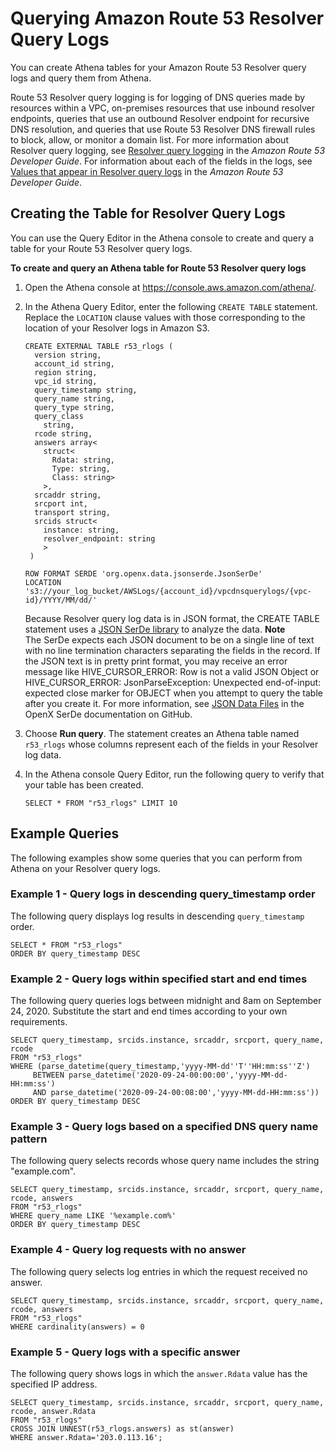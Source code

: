 # Querying Amazon Route 53 Resolver Query Logs<a name="querying-r53-resolver-logs"></a>

You can create Athena tables for your Amazon Route 53 Resolver query logs and query them from Athena\.

Route 53 Resolver query logging is for logging of DNS queries made by resources within a VPC, on\-premises resources that use inbound resolver endpoints, queries that use an outbound Resolver endpoint for recursive DNS resolution, and queries that use Route 53 Resolver DNS firewall rules to block, allow, or monitor a domain list\. For more information about Resolver query logging, see [Resolver query logging](https://docs.aws.amazon.com/Route53/latest/DeveloperGuide/resolver-query-logs.html) in the *Amazon Route 53 Developer Guide*\. For information about each of the fields in the logs, see [Values that appear in Resolver query logs](https://docs.aws.amazon.com/Route53/latest/DeveloperGuide/resolver-query-logs-format.html) in the *Amazon Route 53 Developer Guide*\.

## Creating the Table for Resolver Query Logs<a name="querying-r53-resolver-logs-creating-the-table"></a>

You can use the Query Editor in the Athena console to create and query a table for your Route 53 Resolver query logs\.

**To create and query an Athena table for Route 53 Resolver query logs**

1. Open the Athena console at [https://console\.aws\.amazon\.com/athena/](https://console.aws.amazon.com/athena/home)\.

1. In the Athena Query Editor, enter the following `CREATE TABLE` statement\. Replace the `LOCATION` clause values with those corresponding to the location of your Resolver logs in Amazon S3\.

   ```
   CREATE EXTERNAL TABLE r53_rlogs (
     version string,
     account_id string,
     region string,
     vpc_id string,
     query_timestamp string,
     query_name string,
     query_type string,
     query_class
       string,
     rcode string,
     answers array<
       struct<
         Rdata: string,
         Type: string,
         Class: string>
       >,
     srcaddr string,
     srcport int,
     transport string,
     srcids struct<
       instance: string,
       resolver_endpoint: string
       >
    )
        
   ROW FORMAT SERDE 'org.openx.data.jsonserde.JsonSerDe'
   LOCATION 's3://your_log_bucket/AWSLogs/{account_id}/vpcdnsquerylogs/{vpc-id}/YYYY/MM/dd/'
   ```

   Because Resolver query log data is in JSON format, the CREATE TABLE statement uses a [JSON SerDe library](json-serde.md) to analyze the data\.
**Note**  
The SerDe expects each JSON document to be on a single line of text with no line termination characters separating the fields in the record\. If the JSON text is in pretty print format, you may receive an error message like HIVE\_CURSOR\_ERROR: Row is not a valid JSON Object or HIVE\_CURSOR\_ERROR: JsonParseException: Unexpected end\-of\-input: expected close marker for OBJECT when you attempt to query the table after you create it\. For more information, see [JSON Data Files](https://github.com/rcongiu/Hive-JSON-Serde#json-data-files) in the OpenX SerDe documentation on GitHub\. 

1. Choose **Run query**\. The statement creates an Athena table named `r53_rlogs` whose columns represent each of the fields in your Resolver log data\.

1. In the Athena console Query Editor, run the following query to verify that your table has been created\.

   ```
   SELECT * FROM "r53_rlogs" LIMIT 10
   ```

## Example Queries<a name="querying-r53-resolver-logs-example-queries"></a>

The following examples show some queries that you can perform from Athena on your Resolver query logs\.

### Example 1 \- Query logs in descending query\_timestamp order<a name="querying-r53-resolver-logs-example-1-query-logs-in-descending-query_timestamp-order"></a>

The following query displays log results in descending `query_timestamp` order\.

```
SELECT * FROM "r53_rlogs"
ORDER BY query_timestamp DESC
```

### Example 2 \- Query logs within specified start and end times<a name="querying-r53-resolver-logs-example-2-query-logs-within-specified-start-and-end-times"></a>

The following query queries logs between midnight and 8am on September 24, 2020\. Substitute the start and end times according to your own requirements\.

```
SELECT query_timestamp, srcids.instance, srcaddr, srcport, query_name, rcode
FROM "r53_rlogs"
WHERE (parse_datetime(query_timestamp,'yyyy-MM-dd''T''HH:mm:ss''Z')
     BETWEEN parse_datetime('2020-09-24-00:00:00','yyyy-MM-dd-HH:mm:ss') 
     AND parse_datetime('2020-09-24-00:08:00','yyyy-MM-dd-HH:mm:ss'))
ORDER BY query_timestamp DESC
```

### Example 3 \- Query logs based on a specified DNS query name pattern<a name="querying-r53-resolver-logs-example-3-query-logs-based-on-a-specified-dns-query-name-pattern"></a>

The following query selects records whose query name includes the string "example\.com"\.

```
SELECT query_timestamp, srcids.instance, srcaddr, srcport, query_name, rcode, answers
FROM "r53_rlogs"
WHERE query_name LIKE '%example.com%'
ORDER BY query_timestamp DESC
```

### Example 4 \- Query log requests with no answer<a name="querying-r53-resolver-logs-example-4-query-log-requests-with-no-answer"></a>

The following query selects log entries in which the request received no answer\.

```
SELECT query_timestamp, srcids.instance, srcaddr, srcport, query_name, rcode, answers
FROM "r53_rlogs"
WHERE cardinality(answers) = 0
```

### Example 5 \- Query logs with a specific answer<a name="querying-r53-resolver-logs-example-5-query-logs-with-a-specific-answer"></a>

The following query shows logs in which the `answer.Rdata` value has the specified IP address\.

```
SELECT query_timestamp, srcids.instance, srcaddr, srcport, query_name, rcode, answer.Rdata
FROM "r53_rlogs"
CROSS JOIN UNNEST(r53_rlogs.answers) as st(answer)
WHERE answer.Rdata='203.0.113.16';
```